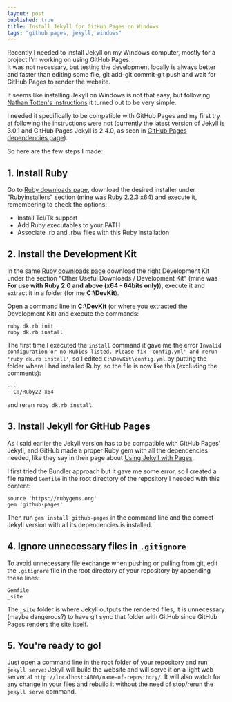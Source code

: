 ```yaml
---
layout: post
published: true
title: Install Jekyll for GitHub Pages on Windows
tags: "github pages, jekyll, windows"
---
```



Recently I needed to install Jekyll on my Windows computer, mostly for a project I'm working on using GitHub Pages.  
It was not necessary, but testing the development locally is always better and faster than editing some file, git add-git commit-git push and wait for GitHub Pages to render the website.

It seems like installing Jekyll on Windows is not that easy, but following [Nathan Totten's instructions](https://ntotten.com/2012/03/02/github-pages-with-jekyll-local-development-on-windows/) it turned out to be very simple.

I needed it specifically to be compatible with GitHub Pages and my first try at following the instructions were not (currently the latest version of Jekyll is 3.0.1 and GitHub Pages Jekyll is 2.4.0, as seen in [GitHub Pages dependencies page](https://pages.github.com/versions/)).

So here are the few steps I made:


## 1. Install Ruby

Go to [Ruby downloads page](http://rubyinstaller.org/downloads/), download the desired installer under "Rubyinstallers" section (mine was Ruby 2.2.3 x64) and execute it, remembering to check the options: 

* Install Tcl/Tk support
* Add Ruby executables to your PATH
* Associate .rb and .rbw files with this Ruby installation


## 2. Install the Development Kit

In the same [Ruby downloads page](http://rubyinstaller.org/downloads/) download the right Development Kit under the section "Other Useful Downloads / Development Kit" (mine was **For use with Ruby 2.0 and above (x64 - 64bits only)**), execute it and extract it in a folder (for me **C:\DevKit**).

Open a command line in **C:\DevKit** (or where you extracted the Development Kit) and execute the commands:

```  
ruby dk.rb init  
ruby dk.rb install  
```
  
The first time I executed the `install` command it gave me the error `Invalid configuration or no Rubies listed. Please fix 'config.yml' and rerun 'ruby dk.rb install'`, so I edited `C:\DevKit\config.yml` by putting the folder where I had installed Ruby, so the file is now like this (excluding the comments):

```
---  
- C:/Ruby22-x64  
```

and reran `ruby dk.rb install`.


## 3. Install Jekyll for GitHub Pages

As I said earlier the Jekyll version has to be compatible with GitHub Pages' Jekyll, and GitHub made a proper Ruby gem with all the dependencies needed, like they say in their page about [Using Jekyll with Pages](https://help.github.com/articles/using-jekyll-with-pages/).

I first tried the Bundler approach but it gave me some error, so I created a file named `Gemfile` in the root directory of the repository I needed with this content:

```
source 'https://rubygems.org'  
gem 'github-pages'  
```

Then run `gem install github-pages` in the command line and the correct Jekyll version with all its dependencies is installed.


## 4. Ignore unnecessary files in `.gitignore`

To avoid unnecessary file exchange when pushing or pulling from git, edit the `.gitignore` file in the root directory of your repository by appending these lines:

```
Gemfile  
_site
```

The `_site` folder is where Jekyll outputs the rendered files, it is unnecessary (maybe dangerous?) to have git sync that folder with GitHub since GitHub Pages renders the site itself.


## 5. You're ready to go!

Just open a command line in the root folder of your repository and run `jekyll serve`: Jekyll will build the website and will serve it on a light web server at `http://localhost:4000/name-of-repository/`. It will also watch for any change in your files and rebuild it without the need of stop/rerun the `jekyll serve` command.
